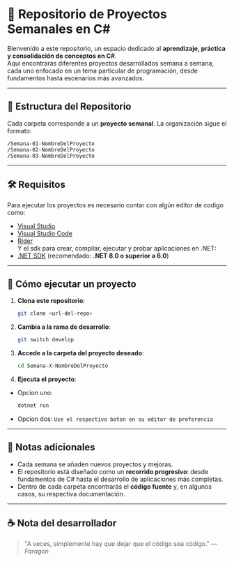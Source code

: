 # 📘 Repositorio de Proyectos Semanales en C#

Bienvenido a este repositorio, un espacio dedicado al **aprendizaje, práctica y consolidación de conceptos en C#**.  
Aquí encontrarás diferentes proyectos desarrollados semana a semana, cada uno enfocado en un tema particular de programación, desde fundamentos hasta escenarios más avanzados.

---

## 📂 Estructura del Repositorio

Cada carpeta corresponde a un **proyecto semanal**. La organización sigue el formato:

```
/Semana-01-NombreDelProyecto
/Semana-02-NombreDelProyecto
/Semana-03-NombreDelProyecto
```

---

## 🛠️ Requisitos

Para ejecutar los proyectos es necesario contar con algún editor de codigo como:

- [Visual Studio](https://visualstudio.microsoft.com/)  
- [Visual Studio Code](https://code.visualstudio.com/)  
- [Rider](https://www.jetbrains.com/rider/)  
Y el sdk para crear, compilar, ejecutar y probar aplicaciones en .NET:
- [.NET SDK](https://dotnet.microsoft.com/download) (recomendado: **.NET 8.0 o superior a 6.0**)  

---

## 🚀 Cómo ejecutar un proyecto

1. **Clona este repositorio**:
   ```bash
   git clone <url-del-repo>
   ```

2. **Cambia a la rama de desarrollo**:
   ```bash
   git switch develop
   ```

3. **Accede a la carpeta del proyecto deseado**:
   ```bash
   cd Semana-X-NombreDelProyecto
   ```

4. **Ejecuta el proyecto**:
- Opcion uno:
   ```bash
   dotnet run
   ```
- Opcion dos:
```Use el respectivo boton en su editor de preferencia```

---

## 🧭 Notas adicionales

- Cada semana se añaden nuevos proyectos y mejoras.  
- El repositorio está diseñado como un **recorrido progresivo**: desde fundamentos de C# hasta el desarrollo de aplicaciones más completas.  
- Dentro de cada carpeta encontrarás el **código fuente** y, en algunos casos, su respectiva documentación.

---

## ☕ Nota del desarrollador

> "A veces, simplemente hay que dejar que el código sea código." — *Faragon*
